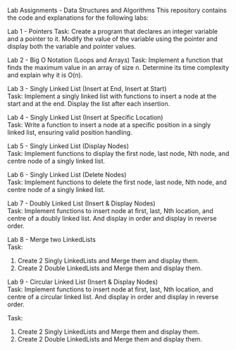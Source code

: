 Lab Assignments - Data Structures and Algorithms
This repository contains the code and explanations for the following labs:

Lab 1 - Pointers
Task: Create a program that declares an integer variable and a pointer to it. Modify the value of the variable using the pointer and display both the variable and pointer values.

Lab 2 - Big O Notation (Loops and Arrays)
Task: Implement a function that finds the maximum value in an array of size n. Determine its time complexity and explain why it is O(n).  

Lab 3 - Singly Linked List (Insert at End, Insert at Start)  
Task: Implement a singly linked list with functions to insert a node at the start and at the end. Display the list after each insertion.  

Lab 4 - Singly Linked List (Insert at Specific Location)  
Task: Write a function to insert a node at a specific position in a singly linked list, ensuring valid position handling.  

Lab 5 - Singly Linked List (Display Nodes)  
Task: Implement functions to display the first node, last node, Nth node, and centre node of a singly linked list.

Lab 6 - Singly Linked List (Delete Nodes)  
Task: Implement functions to delete the first node, last node, Nth node, and centre node of a singly linked list.

Lab 7 - Doubly Linked List (Insert & Display Nodes)  
Task: Implement functions to insert node at first, last, Nth location, and centre of a doubly linked list. And display in order and display in reverse order.

Lab 8 - Merge two LinkedLists  
Task: 
1. Create 2 Singly LinkedLists and Merge them and display them.
2. Create 2 Double LinkedLists and Merge them and display them.

Lab 9 - Circular Linked List (Insert & Display Nodes)  
Task: Implement functions to insert node at first, last, Nth location, and centre of a circular linked list. And display in order and display in reverse order.

Task: 
1. Create 2 Singly LinkedLists and Merge them and display them.
2. Create 2 Double LinkedLists and Merge them and display them.
